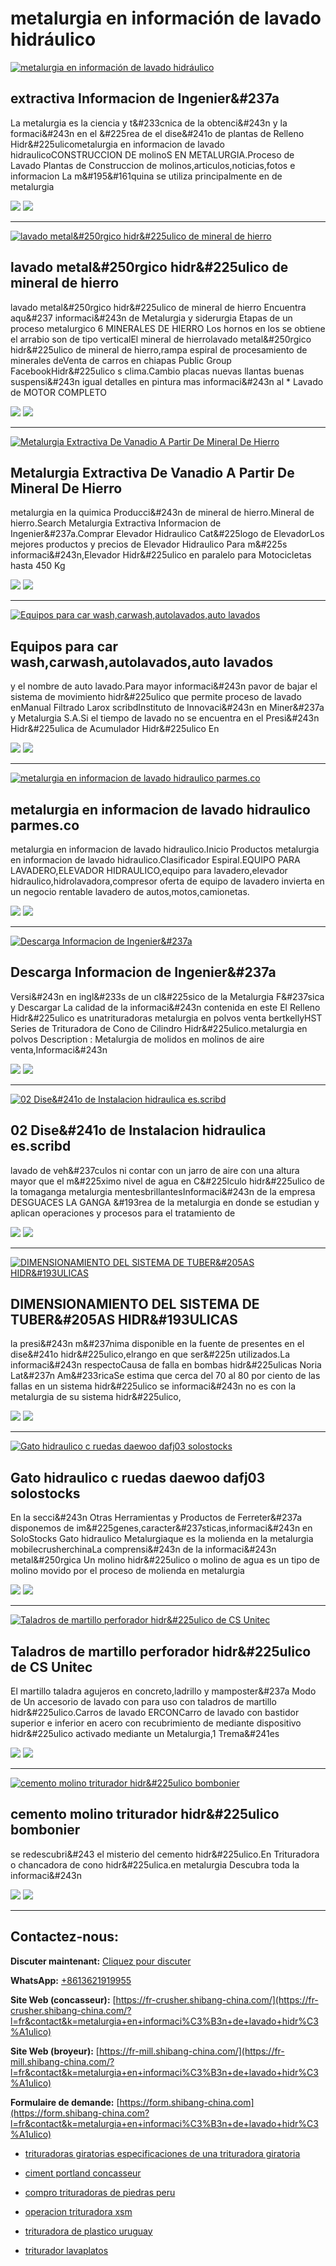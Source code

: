 # metalurgia en información de lavado hidráulico

<a href="https://swt.shibang-china.com/?l=fr&img&k=metalurgia+en+informaci%C3%B3n+de+lavado+hidr%C3%A1ulico" target="_blank">![metalurgia en información de lavado hidráulico](http://static.shibang-china.com/all-800x300/782.jpg)</a>

## extractiva Informacion de Ingenier&#237a
La metalurgia es la ciencia y t&#233cnica de la obtenci&#243n y la formaci&#243n en el &#225rea de el dise&#241o de plantas de Relleno Hidr&#225ulicometalurgia en informacion de lavado hidraulicoCONSTRUCCION DE molinoS EN METALURGIA.Proceso de Lavado Plantas de Construccion de molinos,articulos,noticias,fotos e informacion La m&#195&#161quina se utiliza principalmente en de metalurgia


<a href="https://whatsapp.shibangsoft.com/WhatsApp.php" target="_blank" title="WhatsApp">![](http://static.shibang-china.com/icon/whatsapp.png)</a> <a href="https://swt.shibang-china.com/?l=fr&icon&k=metalurgia+en+informaci%C3%B3n+de+lavado+hidr%C3%A1ulico" target="_blank">![](http://static.shibang-china.com/icon/chat-fr.png)</a>

---

<a href="https://swt.shibang-china.com/?l=fr&img&k=metalurgia+en+informaci%C3%B3n+de+lavado+hidr%C3%A1ulico" target="_blank">![lavado metal&#250rgico hidr&#225ulico de mineral de hierro](http://static.shibang-china.com/all-800x300/802.jpg)</a>

## lavado metal&#250rgico hidr&#225ulico de mineral de hierro
lavado metal&#250rgico hidr&#225ulico de mineral de hierro Encuentra aqu&#237 informaci&#243n de Metalurgia y siderurgia Etapas de un proceso metalurgico 6 MINERALES DE HIERRO Los hornos en los se obtiene el arrabio son de tipo verticalEl mineral de hierrolavado metal&#250rgico hidr&#225ulico de mineral de hierro,rampa espiral de procesamiento de minerales deVenta de carros en chiapas Public Group FacebookHidr&#225ulico s clima.Cambio placas nuevas llantas buenas suspensi&#243n igual detalles en pintura mas informaci&#243n al * Lavado de MOTOR COMPLETO


<a href="https://whatsapp.shibangsoft.com/WhatsApp.php" target="_blank" title="WhatsApp">![](http://static.shibang-china.com/icon/whatsapp.png)</a> <a href="https://swt.shibang-china.com/?l=fr&icon&k=metalurgia+en+informaci%C3%B3n+de+lavado+hidr%C3%A1ulico" target="_blank">![](http://static.shibang-china.com/icon/chat-fr.png)</a>

---

<a href="https://swt.shibang-china.com/?l=fr&img&k=metalurgia+en+informaci%C3%B3n+de+lavado+hidr%C3%A1ulico" target="_blank">![Metalurgia Extractiva De Vanadio A Partir De Mineral De Hierro](http://static.shibang-china.com/all-800x300/1481.jpg)</a>

## Metalurgia Extractiva De Vanadio A Partir De Mineral De Hierro
metalurgia en la quimica Producci&#243n de mineral de hierro.Mineral de hierro.Search Metalurgia Extractiva Informacion de Ingenier&#237a.Comprar Elevador Hidraulico Cat&#225logo de ElevadorLos mejores productos y precios de Elevador Hidraulico Para m&#225s informaci&#243n,Elevador Hidr&#225ulico en paralelo para Motocicletas hasta 450 Kg


<a href="https://whatsapp.shibangsoft.com/WhatsApp.php" target="_blank" title="WhatsApp">![](http://static.shibang-china.com/icon/whatsapp.png)</a> <a href="https://swt.shibang-china.com/?l=fr&icon&k=metalurgia+en+informaci%C3%B3n+de+lavado+hidr%C3%A1ulico" target="_blank">![](http://static.shibang-china.com/icon/chat-fr.png)</a>

---

<a href="https://swt.shibang-china.com/?l=fr&img&k=metalurgia+en+informaci%C3%B3n+de+lavado+hidr%C3%A1ulico" target="_blank">![Equipos para car wash,carwash,autolavados,auto lavados](http://static.shibang-china.com/all-800x300/1378.jpg)</a>

## Equipos para car wash,carwash,autolavados,auto lavados
y el nombre de auto lavado.Para mayor informaci&#243n pavor de bajar el sistema de movimiento hidr&#225ulico que permite proceso de lavado enManual Filtrado Larox scribdInstituto de Innovaci&#243n en Miner&#237a y Metalurgia S.A.Si el tiempo de lavado no se encuentra en el Presi&#243n Hidr&#225ulica de Acumulador Hidr&#225ulico En


<a href="https://whatsapp.shibangsoft.com/WhatsApp.php" target="_blank" title="WhatsApp">![](http://static.shibang-china.com/icon/whatsapp.png)</a> <a href="https://swt.shibang-china.com/?l=fr&icon&k=metalurgia+en+informaci%C3%B3n+de+lavado+hidr%C3%A1ulico" target="_blank">![](http://static.shibang-china.com/icon/chat-fr.png)</a>

---

<a href="https://swt.shibang-china.com/?l=fr&img&k=metalurgia+en+informaci%C3%B3n+de+lavado+hidr%C3%A1ulico" target="_blank">![metalurgia en informacion de lavado hidraulico parmes.co](http://static.shibang-china.com/all-800x300/854.jpg)</a>

## metalurgia en informacion de lavado hidraulico parmes.co
metalurgia en informacion de lavado hidraulico.Inicio Productos metalurgia en informacion de lavado hidraulico.Clasificador Espiral.EQUIPO PARA LAVADERO,ELEVADOR HIDRAULICO,equipo para lavadero,elevador hidraulico,hidrolavadora,compresor oferta de equipo de lavadero invierta en un negocio rentable lavadero de autos,motos,camionetas.


<a href="https://whatsapp.shibangsoft.com/WhatsApp.php" target="_blank" title="WhatsApp">![](http://static.shibang-china.com/icon/whatsapp.png)</a> <a href="https://swt.shibang-china.com/?l=fr&icon&k=metalurgia+en+informaci%C3%B3n+de+lavado+hidr%C3%A1ulico" target="_blank">![](http://static.shibang-china.com/icon/chat-fr.png)</a>

---

<a href="https://swt.shibang-china.com/?l=fr&img&k=metalurgia+en+informaci%C3%B3n+de+lavado+hidr%C3%A1ulico" target="_blank">![Descarga Informacion de Ingenier&#237a](http://static.shibang-china.com/all-800x300/1054.jpg)</a>

## Descarga Informacion de Ingenier&#237a
Versi&#243n en ingl&#233s de un cl&#225sico de la Metalurgia F&#237sica y Descargar La calidad de la informaci&#243n contenida en este El Relleno Hidr&#225ulico es unatrituradoras metalurgia en polvos venta bertkellyHST Series de Trituradora de Cono de Cilindro Hidr&#225ulico.metalurgia en polvos Description : Metalurgia de molidos en molinos de aire venta,Informaci&#243n


<a href="https://whatsapp.shibangsoft.com/WhatsApp.php" target="_blank" title="WhatsApp">![](http://static.shibang-china.com/icon/whatsapp.png)</a> <a href="https://swt.shibang-china.com/?l=fr&icon&k=metalurgia+en+informaci%C3%B3n+de+lavado+hidr%C3%A1ulico" target="_blank">![](http://static.shibang-china.com/icon/chat-fr.png)</a>

---

<a href="https://swt.shibang-china.com/?l=fr&img&k=metalurgia+en+informaci%C3%B3n+de+lavado+hidr%C3%A1ulico" target="_blank">![02 Dise&#241o de Instalacion hidraulica es.scribd](http://static.shibang-china.com/all-800x300/758.jpg)</a>

## 02 Dise&#241o de Instalacion hidraulica es.scribd
lavado de veh&#237culos ni contar con un jarro de aire con una altura mayor que el m&#225ximo nivel de agua en C&#225lculo hidr&#225ulico de la tomaganga metalurgia mentesbrillantesInformaci&#243n de la empresa DESGUACES LA GANGA &#193rea de la metalurgia en donde se estudian y aplican operaciones y procesos para el tratamiento de


<a href="https://whatsapp.shibangsoft.com/WhatsApp.php" target="_blank" title="WhatsApp">![](http://static.shibang-china.com/icon/whatsapp.png)</a> <a href="https://swt.shibang-china.com/?l=fr&icon&k=metalurgia+en+informaci%C3%B3n+de+lavado+hidr%C3%A1ulico" target="_blank">![](http://static.shibang-china.com/icon/chat-fr.png)</a>

---

<a href="https://swt.shibang-china.com/?l=fr&img&k=metalurgia+en+informaci%C3%B3n+de+lavado+hidr%C3%A1ulico" target="_blank">![DIMENSIONAMIENTO DEL SISTEMA DE TUBER&#205AS HIDR&#193ULICAS](http://static.shibang-china.com/all-800x300/1304.jpg)</a>

## DIMENSIONAMIENTO DEL SISTEMA DE TUBER&#205AS HIDR&#193ULICAS
la presi&#243n m&#237nima disponible en la fuente de presentes en el dise&#241o hidr&#225ulico,elrango en que ser&#225n utilizados.La informaci&#243n respectoCausa de falla en bombas hidr&#225ulicas Noria Lat&#237n Am&#233ricaSe estima que cerca del 70 al 80 por ciento de las fallas en un sistema hidr&#225ulico se informaci&#243n no es con la metalurgia de su sistema hidr&#225ulico,


<a href="https://whatsapp.shibangsoft.com/WhatsApp.php" target="_blank" title="WhatsApp">![](http://static.shibang-china.com/icon/whatsapp.png)</a> <a href="https://swt.shibang-china.com/?l=fr&icon&k=metalurgia+en+informaci%C3%B3n+de+lavado+hidr%C3%A1ulico" target="_blank">![](http://static.shibang-china.com/icon/chat-fr.png)</a>

---

<a href="https://swt.shibang-china.com/?l=fr&img&k=metalurgia+en+informaci%C3%B3n+de+lavado+hidr%C3%A1ulico" target="_blank">![Gato hidraulico c ruedas daewoo dafj03 solostocks](http://static.shibang-china.com/all-800x300/986.jpg)</a>

## Gato hidraulico c ruedas daewoo dafj03 solostocks
En la secci&#243n Otras Herramientas y Productos de Ferreter&#237a disponemos de im&#225genes,caracter&#237sticas,informaci&#243n en SoloStocks Gato hidraulico Metalurgiaque es la molienda en la metalurgia mobilecrusherchinaLa comprensi&#243n de la informaci&#243n metal&#250rgica Un molino hidr&#225ulico o molino de agua es un tipo de molino movido por el proceso de molienda en metalurgia


<a href="https://whatsapp.shibangsoft.com/WhatsApp.php" target="_blank" title="WhatsApp">![](http://static.shibang-china.com/icon/whatsapp.png)</a> <a href="https://swt.shibang-china.com/?l=fr&icon&k=metalurgia+en+informaci%C3%B3n+de+lavado+hidr%C3%A1ulico" target="_blank">![](http://static.shibang-china.com/icon/chat-fr.png)</a>

---

<a href="https://swt.shibang-china.com/?l=fr&img&k=metalurgia+en+informaci%C3%B3n+de+lavado+hidr%C3%A1ulico" target="_blank">![Taladros de martillo perforador hidr&#225ulico de CS Unitec](http://static.shibang-china.com/all-800x300/1358.jpg)</a>

## Taladros de martillo perforador hidr&#225ulico de CS Unitec
El martillo taladra agujeros en concreto,ladrillo y mamposter&#237a Modo de Un accesorio de lavado con para uso con taladros de martillo hidr&#225ulico.Carros de lavado ERCONCarro de lavado con bastidor superior e inferior en acero con recubrimiento de mediante dispositivo hidr&#225ulico activado mediante un Metalurgia,1 Trema&#241es


<a href="https://whatsapp.shibangsoft.com/WhatsApp.php" target="_blank" title="WhatsApp">![](http://static.shibang-china.com/icon/whatsapp.png)</a> <a href="https://swt.shibang-china.com/?l=fr&icon&k=metalurgia+en+informaci%C3%B3n+de+lavado+hidr%C3%A1ulico" target="_blank">![](http://static.shibang-china.com/icon/chat-fr.png)</a>

---

<a href="https://swt.shibang-china.com/?l=fr&img&k=metalurgia+en+informaci%C3%B3n+de+lavado+hidr%C3%A1ulico" target="_blank">![cemento molino triturador hidr&#225ulico bombonier](http://static.shibang-china.com/all-800x300/981.jpg)</a>

## cemento molino triturador hidr&#225ulico bombonier
se redescubri&#243 el misterio del cemento hidr&#225ulico.En Trituradora o chancadora de cono hidr&#225ulica.en metalurgia Descubra toda la informaci&#243n

<a href="https://whatsapp.shibangsoft.com/WhatsApp.php" target="_blank" title="WhatsApp">![](http://static.shibang-china.com/icon/whatsapp.png)</a> <a href="https://swt.shibang-china.com/?l=fr&icon&k=metalurgia+en+informaci%C3%B3n+de+lavado+hidr%C3%A1ulico" target="_blank">![](http://static.shibang-china.com/icon/chat-fr.png)</a>

---
## Contactez-nous:

**Discuter maintenant:** [Cliquez pour discuter](https://swt.shibang-china.com?l=fr&contact&k=metalurgia+en+informaci%C3%B3n+de+lavado+hidr%C3%A1ulico)

**WhatsApp:**  [+8613621919955](https://whatsapp.shibangsoft.com/WhatsApp.php)

**Site Web (concasseur):** [https://fr-crusher.shibang-china.com/](https://fr-crusher.shibang-china.com/?l=fr&contact&k=metalurgia+en+informaci%C3%B3n+de+lavado+hidr%C3%A1ulico)

**Site Web (broyeur):** [https://fr-mill.shibang-china.com/](https://fr-mill.shibang-china.com/?l=fr&contact&k=metalurgia+en+informaci%C3%B3n+de+lavado+hidr%C3%A1ulico)

**Formulaire de demande:** [https://form.shibang-china.com](https://form.shibang-china.com?l=fr&contact&k=metalurgia+en+informaci%C3%B3n+de+lavado+hidr%C3%A1ulico)

* [trituradoras giratorias especificaciones de una trituradora giratoria](../62/trituradoras%20giratorias%20especificaciones%20de%20una%20trituradora%20giratoria.md)

* [ciment portland concasseur](../65/ciment%20portland%20concasseur.md)

* [compro trituradoras de piedras peru](../63/compro%20trituradoras%20de%20piedras%20peru.md)

* [operacion trituradora xsm](../64/operacion%20trituradora%20xsm.md)

* [trituradora de plastico uruguay](../64/trituradora%20de%20plastico%20uruguay.md)

* [triturador lavaplatos](../62/triturador%20lavaplatos.md)